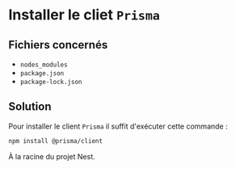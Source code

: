 # Installer le cliet `Prisma`

## Fichiers concernés

- `nodes_modules`
- `package.json`
- `package-lock.json`

## Solution

Pour installer le client `Prisma` il suffit d'exécuter cette commande :

```sh
npm install @prisma/client
```

À la racine du projet Nest.